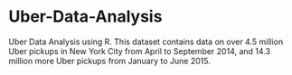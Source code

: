 # Uber-Data-Analysis
Uber Data Analysis using R. This dataset contains data on over 4.5 million Uber pickups in New York City from April to September 2014, and 14.3 million more Uber pickups from January to June 2015. 
